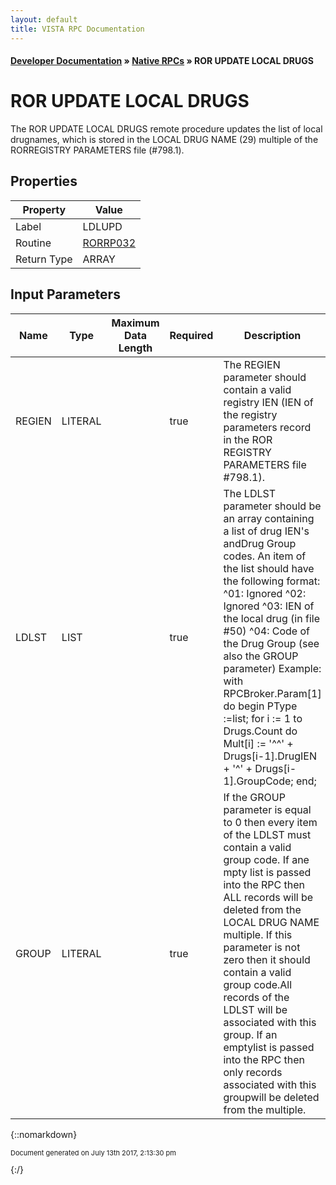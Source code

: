 ```yaml
---
layout: default
title: VISTA RPC Documentation
---
```


#### [Developer Documentation](../index) &#187; [Native RPCs](TableOfContents) &#187; ROR UPDATE LOCAL DRUGS<br/>
# ROR UPDATE LOCAL DRUGS

The ROR UPDATE LOCAL DRUGS remote procedure updates the list of local drugnames, which is stored in the LOCAL DRUG NAME (29) multiple of the RORREGISTRY PARAMETERS file (#798.1).

## Properties

Property | Value
--- | ---
Label | LDLUPD
Routine | [RORRP032](http://code.osehra.org/dox/Routine_RORRP032_source.html)
Return Type | ARRAY


## Input Parameters

Name | Type | Maximum Data Length | Required | Description
--- | --- | --- | --- | ---
REGIEN | LITERAL |  | true | The REGIEN parameter should contain a valid registry IEN (IEN of the registry parameters record in the ROR REGISTRY PARAMETERS file #798.1).
LDLST | LIST |  | true | The LDLST parameter should be an array containing a list of drug IEN&#x27;s andDrug Group codes. An item of the list should have the following format:   ^01: Ignored  ^02: Ignored  ^03: IEN of the local drug (in file #50)  ^04: Code of the Drug Group       (see also the GROUP parameter)  Example:  with RPCBroker.Param[1] do    begin      PType :&#x3D;list;      for i :&#x3D; 1 to Drugs.Count do        Mult[i] :&#x3D; &#x27;^^&#x27; + Drugs[i-1].DrugIEN + &#x27;^&#x27; + Drugs[i-1].GroupCode;    end;
GROUP | LITERAL |  | true | If the GROUP parameter is equal to 0 then every item of the LDLST must contain a valid group code. If ane mpty list is passed into the RPC then ALL records will be deleted from the LOCAL DRUG NAME multiple. If this parameter is not zero then it should contain a valid group code.All records of the LDLST will be associated with this group. If an emptylist is passed into the RPC then only records associated with this groupwill be deleted from the multiple.



{::nomarkdown} <br/><p style="font-size: 11px">Document generated on July 13th 2017, 2:13:30 pm</p>{:/}